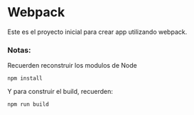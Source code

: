 # Webpack

Este es el proyecto inicial para crear app utilizando webpack.

### Notas:
Recuerden reconstruir los modulos de Node
 ```
npm install
```

Y para construir el build, recuerden: 
```
npm run build
```
